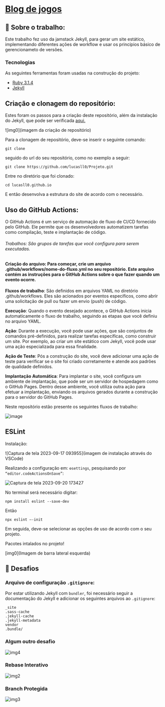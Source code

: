 # [Blog de jogos](https://lucasll0.github.io/Projeto/) 

## 📌 Sobre o trabalho:
Este trabalho fez uso da jamstack Jekyll, para gerar um site estático, implementando diferentes ações de workflow e usar os princípios básico de gerencionameto de versões.

### Tecnologias

As seguintes ferramentas foram usadas na construção do projeto:

- [Ruby 3.1.4](https://www.ruby-lang.org/en/downloads/)
- [Jekyll](https://jekyllrb.com/docs/)

## Criação e clonagem do repositório:

Estes foram os passos para a criação deste repositório, além da instalação do Jekyll, que pode ser verificada [aqui.](https://jekyllrb.com/docs/installation/)

![img0](imagem da criação de repositório)

Para a clonagem de repositório, deve-se inserir o seguinte comando:
```
git clone
```
seguido do url do seu repositório, como no exemplo a seguir:
```
git clone https://github.com/lucasll0/Projeto.git
```
Entre no diretório que foi clonado:
```
cd lucasll0.github.io
```
E então desenvolva a estrutura do site de acordo com o necessário.

## Uso do GitHub Actions:
O GitHub Actions é um serviço de automação de fluxo de CI/CD fornecido pelo GitHub. Ele permite que os desenvolvedores automatizem tarefas como compilação, teste e implantação de código.

###### Trabalhos: São grupos de tarefas que você configura para serem executadas.

#### Criação do arquivo: Para começar, crie um arquivo .github/workflows/nome-do-fluxo.yml no seu repositório. Este arquivo contém as instruções para o GitHub Actions sobre o que fazer quando um evento ocorre.

**Fluxos de trabalho**: São definidos em arquivos YAML no diretório .github/workflows. Eles são acionados por eventos específicos, como abrir uma solicitação de pull ou fazer um envio (push) de código.

**Execução**:  Quando o evento desejado acontece, o GitHub Actions inicia automaticamente o fluxo de trabalho, seguindo as etapas que você definiu no arquivo YAML.

**Ação**: Durante a execução, você pode usar ações, que são conjuntos de comandos pré-definidos, para realizar tarefas específicas, como construir um site. Por exemplo, ao criar um site estático com Jekyll, você pode usar uma ação especializada para essa finalidade.

**Ação de Teste**: Pós a construção do site, você deve adicionar uma ação de teste para verificar se o site foi criado corretamente e atende aos padrões de qualidade definidos.

**Implantação Automática**: Para implantar o site, você configura um ambiente de implantação, que pode ser um servidor de hospedagem como o GitHub Pages. Dentro desse ambiente, você utiliza outra ação para efetuar a implantação, enviando os arquivos gerados durante a construção para o servidor do GitHub Pages.

Neste repositório estão presente os seguintes fluxos de trabalho:

![image](https://github.com/el1ziane/el1ziane.github.io/assets/113150368/7960e97e-2bb0-4fa1-aa39-4faf2d935a2e)

## **ESLint**

Instalação:

![Captura de tela 2023-09-17 093955](imagem de instalação através do VSCode)

Realizando a configuração em: `⚙️settings`, pesquisando por ```“editor.codeActionsOnSave”```:

![Captura de tela 2023-09-20 173427](https://github.com/el1ziane/el1ziane.github.io/assets/113150368/25dfbe04-81b4-482d-b21c-2b4ff081cb82)

No terminal será necessário digitar:

```
npm install eslint --save-dev
```
Então

```
npx eslint –-init
```
Em seguida, deve-se selecionar as opções de uso de acordo com o seu projeto.

Pacotes intalados no projeto!

[img0](Imagem de barra lateral esquerda)

## 🚀 Desafios

### **Arquivo de configuração** `.gitignore`:
Por estar utilizando Jekyll com `bundler`, foi necessário seguir a documentação do Jekyll e adicionar os seguintes arquivos ao `.gitignore`:
```
_site
.sass-cache
.jekyll-cache
.jekyll-metadata
vendor
.bundle/
```

### **Algum outro desafio**

![img4]()

### **Rebase Interativo**

![img2]()

### **Branch Protegida**

![img3]()


